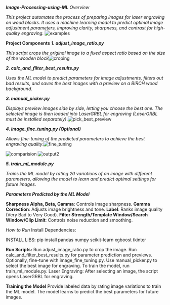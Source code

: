 
**_Image-Processing-using-ML_**
_Overview_

_This project automates the process of preparing images for laser engraving on wood blocks. It uses a machine learning model to predict optimal image adjustment parameters, improving clarity, sharpness, and contrast for high-quality engraving._
![examples](https://github.com/user-attachments/assets/105e64c8-1d39-4e49-ab8b-6bc8721fbaae)



**Project Components**
**_1. adjust_image_ratio.py_**

_This script crops the original image to a fixed aspect ratio based on the size of the wooden block_![croping](https://github.com/user-attachments/assets/8574dda2-6d66-41cb-8bcf-1bf2e88a9004)



**_2. calc_and_filter_best_results.py_**

_Uses the ML model to predict parameters for image adjustments, filters out bad results, and saves the best images with a preview on a BIRCH wood background_.


**_3. manual_picker.py_**

_Displays preview images side by side, letting you choose the best one. The selected image is then loaded into LaserGRBL for engraving (LaserGRBL must be installed separately)_.![pick_best_preview](https://github.com/user-attachments/assets/ba543494-a8a7-4a82-8342-b7327eb84278)



**_4. image_fine_tuning.py (Optional)_**

_Allows fine-tuning of the predicted parameters to achieve the best engraving quality_.![fine_tuning](https://github.com/user-attachments/assets/3c96c243-1cb8-4dcd-b451-7a937f6fa2ca)

![comparision](https://github.com/user-attachments/assets/665bb7d1-1e75-44a4-865d-0c38b375ed0c)
![output2](https://github.com/user-attachments/assets/1db95bc4-63d6-4827-89f0-cbbd217ca6ac)




**_5. train_ml_module.py_**

_Trains the ML model by rating 20 variations of an image with different parameters, allowing the model to learn and predict optimal settings for future images_.



**_Parameters Predicted by the ML Model_**

**Sharpness Alpha, Beta, Gamma**: Controls image sharpness.
**Gamma Correction**: Adjusts image brightness and tone.
**Label**: Ranks image quality (Very Bad to Very Good).
**Filter Strength/Template Window/Search Window/Clip Limit**: Controls noise reduction and smoothing.

_How to Run_
Install Dependencies:


INSTALL LIBS: pip install pandas numpy scikit-learn xgboost tkinter

**Run Scripts:**
Run adjust_image_ratio.py to crop the image.
Run calc_and_filter_best_results.py for parameter prediction and previews.
Optionally, fine-tune with image_fine_tuning.py.
Use manual_picker.py to select the best image for engraving.
To train the model, run train_ml_module.py.
Laser Engraving: After selecting an image, the script opens LaserGRBL for engraving.

**Training the Model**
Provide labeled data by rating image variations to train the ML model. The model learns to predict the best parameters for future images.
